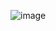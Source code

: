 ![image](https://github.com/user-attachments/assets/ecd7001e-9d9b-4e91-913f-20001e146492)


<!---
shragiku/shragiku is a ✨ special ✨ repository because its `README.md` (this file) appears on your GitHub profile.
You can click the Preview link to take a look at your changes.
--->
